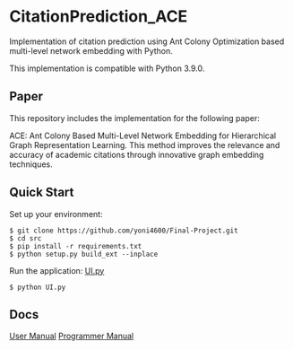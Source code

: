 
# CitationPrediction_ACE

Implementation of citation prediction using Ant Colony Optimization based multi-level network embedding with Python.

This implementation is compatible with Python 3.9.0.

## Paper

This repository includes the implementation for the following paper:

ACE: Ant Colony Based Multi-Level Network Embedding for Hierarchical Graph Representation Learning. This method improves the relevance and accuracy of academic citations through innovative graph embedding techniques. 

## Quick Start

Set up your environment:

```
$ git clone https://github.com/yoni4600/Final-Project.git
$ cd src
$ pip install -r requirements.txt
$ python setup.py build_ext --inplace
```

Run the application: [UI.py](https://github.com/yoni4600/Final-Project/blob/master/src/UI.py)

```
$ python UI.py
```

## Docs

[User Manual](https://github.com/yoni4600/Final-Project/blob/master/UserManual.pdf)
[Programmer Manual](https://github.com/yoni4600/Final-Project/blob/master/programmerManual.pdf)


